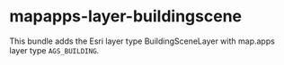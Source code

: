 # mapapps-layer-buildingscene

This bundle adds the Esri layer type BuildingSceneLayer with map.apps layer type `AGS_BUILDING`.
